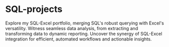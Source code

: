 # SQL-projects
Explore my SQL-Excel portfolio, merging SQL's robust querying with Excel's versatility. Witness seamless data analysis, from extracting and transforming data to dynamic reporting. Uncover the synergy of SQL-Excel integration for efficient, automated workflows and actionable insights.
